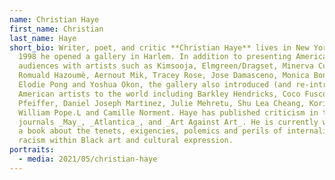 ```yaml
---
name: Christian Haye
first_name: Christian
last_name: Haye
short_bio: Writer, poet, and critic **Christian Haye** lives in New York. In
  1998 he opened a gallery in Harlem. In addition to presenting American
  audiences with artists such as Kimsooja, Elmgreen/Dragset, Minerva Cuevas,
  Romuald Hazoumè, Aernout Mik, Tracey Rose, Jose Damasceno, Monica Bonvincini,
  Elodie Pong and Yoshua Okon, the gallery also introduced (and re-introduced)
  American artists to the world including Barkley Hendricks, Coco Fusco, Paul
  Pfeiffer, Daniel Joseph Martinez, Julie Mehretu, Shu Lea Cheang, Kori Newkirk,
  William Pope.L and Camille Norment. Haye has published criticism in the
  journals _May_, _Atlantica_, and _Art Against Art_. He is currently working on
  a book about the tenets, exigencies, polemics and perils of internalised
  racism within Black art and cultural expression.
portraits:
  - media: 2021/05/christian-haye
---
```

